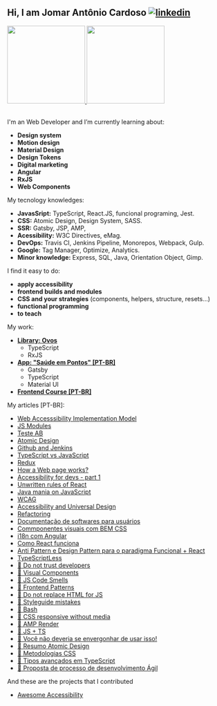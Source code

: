 ## Hi, I am Jomar Antônio Cardoso [![linkedin](https://camo.githubusercontent.com/b1f335050cf5b580ab63ca56a02c4e0f857ab60446ee7f313db7f3cc38cc1c2b/68747470733a2f2f696d672e736869656c64732e696f2f62616467652f2d4c696e6b6564696e2d626c75653f7374796c653d666c61742d737175617265266c6f676f3d4c696e6b6564696e266c6f676f436f6c6f723d7768697465266c696e6b3d68747470733a2f2f7777772e6c696e6b6564696e2e636f6d2f696e2f6775696c6865726d652d73697175696e656c6c692d32303132613636382f)](https://www.linkedin.com/in/jomar-ant%C3%B4nio-cardoso/)

 <div>
  <a href="https://github.com/jomarcardoso">
    <img height="180em" src="https://github-readme-stats.vercel.app/api?username=jomarcardoso&show_icons=true&theme=default&include_all_commits=true&count_private=true"/>
    <img height="180em" src="https://github-readme-stats.vercel.app/api/top-langs/?username=jomarcardoso&layout=compact&langs_count=7&theme=default"/>
  </a>
</div>

<br>

I'm an Web Developer and I’m currently learning about:
 
- **Design system**
- **Motion design**
- **Material Design**
- **Design Tokens**
- **Digital marketing**
- **Angular**
- **RxJS**
- **Web Components**

My tecnology knowledges:

- **JavasSript:** TypeScript, React.JS, funcional programing, Jest.
- **CSS:** Atomic Design, Design System, SASS.
- **SSR:** Gatsby, JSP, AMP,
- **Acessibility:** W3C Directives, eMag.
- **DevOps:** Travis CI, Jenkins Pipeline, Monorepos, Webpack, Gulp.
- **Google:** Tag Manager, Optimize, Analytics.
- **Minor knowledge:** Express, SQL, Java, Orientation Object, Gimp.

I find it easy to do:

- **apply accessibility**
- **frontend builds and modules**
- **CSS and your strategies** (components, helpers, structure, resets...)
- **functional programming**
- **to teach**

My work:

- **[Library: Ovos](https://github.com/jomarcardoso/ovos)**
  - TypeScript
  - RxJS
- **[App: "Saúde em Pontos" [PT-BR]](https://github.com/jomarcardoso/saude-em-pontos-2)**
  - Gatsby
  - TypeScript
  - Material UI
- **[Frontend Course [PT-BR]](https://github.com/jomarcardoso/curso-frontend)**

My articles [PT-BR]:

- [Web Accesssibility Implementation Model](https://onedrive.live.com/?authkey=%21AAeLShjixe9fz84&cid=00664A182AE91239&id=664A182AE91239%2156186&parId=664A182AE91239%2155844&o=OneUp)
- [JS Modules](https://github.com/jomarcardoso/dojo-jsmodules)
- [Teste AB](https://github.com/jomarcardoso/article-ab-test/blob/main/README.md)
- [Atomic Design](https://github.com/jomarcardoso/dojo-AtomicDesign)
- [Github and Jenkins](https://github.com/jomarcardoso/dojo-GitHubAndJenkins)
- [TypeScript vs JavaScript](https://github.com/jomarcardoso/dojo-typescript-vs-javascript)
- [Redux](https://github.com/jomarcardoso/dojo-Redux)
- [How a Web page works?](https://github.com/jomarcardoso/dojo-PaginaWeb)
- [Accessibility for devs - part 1](https://github.com/jomarcardoso/dojo-accessibility-vs-dev)
- [Unwritten rules of React](https://github.com/jomarcardoso/dojo-react-rules)
- [Java mania on JavaScript](https://github.com/jomarcardoso/dojo-JavaOnJavascript)
- [WCAG](https://github.com/jomarcardoso/article-diretrizes-de-acessibilidade-wcag)
- [Accessibility and Universal Design](https://github.com/jomarcardoso/accessibility-and-universal-design)
- [Refactoring](https://github.com/jomarcardoso/dojo-refactoring)
- [Documentação de softwares para usuários](https://github.com/jomarcardoso/dojo-userDocumentations)
- [Commponentes visuais com BEM CSS](https://github.com/jomarcardoso/dojo-css-components)
- [i18n com Angular](https://github.com/jomarcardoso/angular-locale)
- [Como React funciona](https://github.com/jomarcardoso/quickly-how-react-works)
- [Anti Pattern e Design Pattern para o paradigma Funcional + React](https://github.com/jomarcardoso/anti-pattern-and-functional-design-patterns)
- [TypeScriptLess](https://github.com/jomarcardoso/dojo-typeScriptLess)
- [🔭 Do not trust developers](https://github.com/jomarcardoso/dojo-escapeFromHelpOnJS)
- [🔭 Visual Components](https://github.com/jomarcardoso/visual-components)
- [🔭 JS Code Smells](https://github.com/jomarcardoso/dojo-CodeSmellJS)
- [🔭 Frontend Patterns](https://github.com/jomarcardoso/dojo-FrontendPatterns)
- [🔭 Do not replace HTML for JS](https://github.com/jomarcardoso/dojo-JavascriptLess)
- [🔭 Styleguide mistakes](https://github.com/jomarcardoso/dojo-StyleguideMistakes)
- [🔭 Bash](https://github.com/jomarcardoso/dojo-bash)
- [🔭 CSS responsive without media](https://github.com/jomarcardoso/dojo-ResponsiveWithNoMedia)
- [🔭 AMP Render](https://github.com/jomarcardoso/dojo-AmpRender)
- [🔭 JS + TS](https://github.com/jomarcardoso/typeScriptLess)
- [🔭 Você não deveria se envergonhar de usar isso!](https://github.com/jomarcardoso/you-shouldn-t-be-ashamed-for-using-this/blob/main/README.md)
- [🔭 Resumo Atomic Design](https://github.com/jomarcardoso/atomic-design-summary/blob/main/README.md)
- [🔭 Metodologias CSS](https://github.com/jomarcardoso/css-metologogies/blob/main/README.md)
- [🔭 Tipos avançados em TypeScript](https://github.com/jomarcardoso/advanced-types-typescript/blob/main/README.md)
- [🔭 Proposta de processo de desenvolvimento Ágil](https://github.com/jomarcardoso/article-dev-process)

And these are the projects that I contributed

- [Awesome Accessibility](https://github.com/brunopulis/awesome-a11y)

<!--
**jomarcardoso/jomarcardoso** is a ✨ _special_ ✨ repository because its `README.md` (this file) appears on your GitHub profile.

Here are some ideas to get you started:

- 🌱 I’m currently learning about ...
- 🔭 I’m currently working on ...
- 👯 I’m looking to collaborate on ...
- 🤔 I’m looking for help with ...
- 💬 Ask me about ...
- 📫 How to reach me: ...
- 😄 Pronouns: ...
- ⚡ Fun fact: ...
-->
